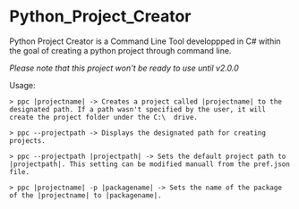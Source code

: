 # Python_Project_Creator

Python Project Creator is a Command Line Tool developpped in C# within the goal of creating a python project through command line.

*Please note that this project won't be ready to use until v2.0.0*


Usage:

```
> ppc |projectname| -> Creates a project called |projectname| to the designated path. If a path wasn't specified by the user, it will create the project folder under the C:\  drive.

> ppc --projectpath -> Displays the designated path for creating projects.

> ppc --projectpath |projectpath| -> Sets the default project path to |projectpath|. This setting can be modified manuall from the pref.json file.

> ppc |projectname| -p |packagename| -> Sets the name of the package of the |projectname| to |packagename|.
```
